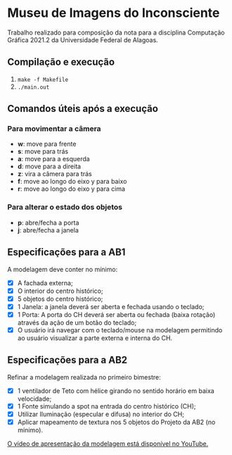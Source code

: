 # Museu de Imagens do Inconsciente
Trabalho realizado para composição da nota para a disciplina Computação Gráfica 2021.2 da Universidade Federal de Alagoas.

## Compilação e execução
1. `make -f Makefile`
2. `./main.out`

## Comandos úteis após a execução 
### Para movimentar a câmera
- **w**: move para frente
- **s**: move para trás
- **a**: move para a esquerda
- **d**: move para a direita
- **z**: vira a câmera para trás
- **f**: move ao longo do eixo y para baixo
- **r**: move ao longo do eixo y para cima
### Para alterar o estado dos objetos
- **p**: abre/fecha a porta
- **j**: abre/fecha a janela

## Especificações para a AB1
A modelagem deve conter no mínimo:

- [x] A fachada externa;
- [x] O interior do centro histórico;
- [x] 5 objetos do centro histórico;
- [x] 1 Janela: a janela deverá ser aberta e fechada usando o teclado;
- [x] 1 Porta: A porta do CH deverá ser aberta ou fechada (baixa rotação) através da ação de um botão do teclado;
- [x] O usuário irá navegar com o teclado/mouse na modelagem permitindo ao usuário visualizar a parte externa e interna do CH.

## Especificações para a AB2
Refinar a modelagem realizada no primeiro bimestre: 

- [x] 1 ventilador de Teto com hélice girando no sentido horário em baixa velocidade;
- [x] 1 Fonte simulando a spot na entrada do centro histórico (CH);
- [x] Utilizar Iluminação (especular e difusa) no interior do CH;
- [x] Aplicar mapeamento de textura nos 5 objetos do Projeto da AB2 (no mínimo).

[O vídeo de apresentação da modelagem está disponível no YouTube.](https://youtu.be/xTKY1J2jPZg)

